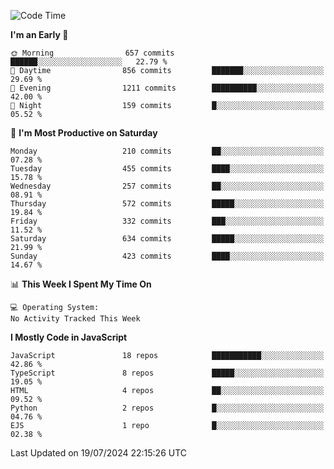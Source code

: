 <!--START_SECTION:waka-->
![Code Time](http://img.shields.io/badge/Code%20Time-3%2C336%20hrs%2031%20mins-blue)

**I'm an Early 🐤** 

```text
🌞 Morning                657 commits         ██████░░░░░░░░░░░░░░░░░░░   22.79 % 
🌆 Daytime                856 commits         ███████░░░░░░░░░░░░░░░░░░   29.69 % 
🌃 Evening                1211 commits        ██████████░░░░░░░░░░░░░░░   42.00 % 
🌙 Night                  159 commits         █░░░░░░░░░░░░░░░░░░░░░░░░   05.52 % 
```
📅 **I'm Most Productive on Saturday** 

```text
Monday                   210 commits         ██░░░░░░░░░░░░░░░░░░░░░░░   07.28 % 
Tuesday                  455 commits         ████░░░░░░░░░░░░░░░░░░░░░   15.78 % 
Wednesday                257 commits         ██░░░░░░░░░░░░░░░░░░░░░░░   08.91 % 
Thursday                 572 commits         █████░░░░░░░░░░░░░░░░░░░░   19.84 % 
Friday                   332 commits         ███░░░░░░░░░░░░░░░░░░░░░░   11.52 % 
Saturday                 634 commits         █████░░░░░░░░░░░░░░░░░░░░   21.99 % 
Sunday                   423 commits         ████░░░░░░░░░░░░░░░░░░░░░   14.67 % 
```


📊 **This Week I Spent My Time On** 

```text
💻 Operating System: 
No Activity Tracked This Week
```

**I Mostly Code in JavaScript** 

```text
JavaScript               18 repos            ███████████░░░░░░░░░░░░░░   42.86 % 
TypeScript               8 repos             █████░░░░░░░░░░░░░░░░░░░░   19.05 % 
HTML                     4 repos             ██░░░░░░░░░░░░░░░░░░░░░░░   09.52 % 
Python                   2 repos             █░░░░░░░░░░░░░░░░░░░░░░░░   04.76 % 
EJS                      1 repo              █░░░░░░░░░░░░░░░░░░░░░░░░   02.38 % 
```




 Last Updated on 19/07/2024 22:15:26 UTC
<!--END_SECTION:waka-->

<!--
**likaiqiang/likaiqiang** is a ✨ _special_ ✨ repository because its `README.md` (this file) appears on your GitHub profile.

Here are some ideas to get you started:

- 🔭 I’m currently working on ...
- 🌱 I’m currently learning ...
- 👯 I’m looking to collaborate on ...
- 🤔 I’m looking for help with ...
- 💬 Ask me about ...
- 📫 How to reach me: ...
- 😄 Pronouns: ...
- ⚡ Fun fact: ...
-->
